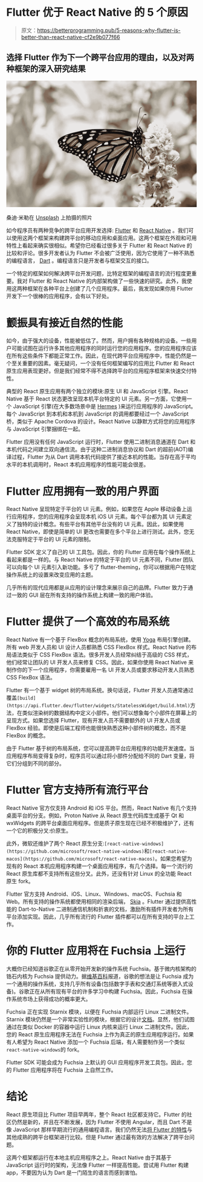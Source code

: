 # Flutter 优于 React Native 的 5 个原因

> 原文：<https://betterprogramming.pub/5-reasons-why-flutter-is-better-than-react-native-cf2e9b077f66>

## 选择 Flutter 作为下一个跨平台应用的理由，以及对两种框架的深入研究结果

![](img/512739104bf449cd27749f74c7738915.png)

桑迪·米勒在 [Unsplash](https://unsplash.com/s/photos/flutter?utm_source=unsplash&utm_medium=referral&utm_content=creditCopyText) 上拍摄的照片

如今程序员有两种竞争的跨平台应用开发选择: [Flutter](https://flutter.dev/) 和 [React Native](https://reactnative.dev/) 。我们可以使用这两个框架来构建跨平台的移动应用和桌面应用。这两个框架在外观和可用特性上看起来确实很相似。希望你已经看过很多关于 Flutter 和 React Native 的比较和评论。很多开发者认为 Flutter 不会被广泛使用，因为它使用了一种不熟悉的编程语言， [Dart](https://dart.dev/) 。编程语言只是开发者与框架交互的接口。

一个特定的框架如何解决跨平台开发问题，比特定框架的编程语言的流行程度更重要。我对 Flutter 和 React Native 的内部架构做了一些快速的研究。此外，我使用这两种框架在各种平台上创建了几个应用程序。最后，我发现如果你用 Flutter 开发下一个很棒的应用程序，会有以下好处。

# 颤振具有接近自然的性能

如今，由于强大的设备，性能被低估了。然而，用户拥有各种规格的设备。一些用户可能试图在运行许多其他应用程序的同时运行您的应用程序。您的应用程序应该在所有这些条件下都能正常工作。因此，在现代跨平台应用程序中，性能仍然是一个至关重要的因素。毫无疑问，一个没有任何框架编写的应用比 Flutter 和 React 原生应用表现更好。但是我们经常不得不选择跨平台的应用程序框架来快速交付特性。

典型的 React 原生应用有两个独立的模块:原生 UI 和 JavaScript 引擎。React Native 基于 React 状态更改呈现本机平台特定的 UI 元素。另一方面，它使用一个 JavaScript 引擎(在大多数场景中是 [Hermes](https://github.com/facebook/hermes) )来运行应用程序的 JavaScript。每个 JavaScript 到本机和本机到 JavaScript 的调用都要经过一个 JavaScript 桥，类似于 Apache Cordova 的设计。React Native 以静默方式将您的应用程序与 JavaScript 引擎捆绑在一起。

Flutter 应用没有任何 JavaScript 运行时，Flutter 使用二进制消息通道在 Dart 和本机代码之间建立双向通信流。由于这种二进制消息协议和 Dart 的超前(AOT)编译过程，Flutter 为从 Dart 调用本机代码提供了接近本机的性能。当存在高于平均水平的本机调用时，React 本机应用程序的性能可能会很差。

# Flutter 应用拥有一致的用户界面

React Native 呈现特定于平台的 UI 元素。例如，如果您在 Apple 移动设备上运行应用程序，您的应用程序会呈现本机 iOS UI 元素。每个平台都为其 UI 元素定义了独特的设计概念。有些平台有其他平台没有的 UI 元素。因此，如果使用 React Native，即使是简单的 UI 更改也需要在多个平台上进行测试。此外，您无法克服特定于平台的 UI 元素的限制。

Flutter SDK 定义了自己的 UI 工具包。因此，你的 Flutter 应用在每个操作系统上看起来都是一样的。与 React Native 的特定于平台的 UI 元素不同，Flutter 团队可以向每个 UI 元素引入新功能。多亏了 flutter-theming，你可以根据用户在特定操作系统上的设置来改变应用的主题。

几乎所有的现代应用都是从应用的设计理念来展示自己的品牌。Flutter 致力于通过一致的 GUI 层在所有支持的操作系统上构建一致的用户体验。

# Flutter 提供了一个高效的布局系统

React Native 有一个基于 FlexBox 概念的布局系统，使用 [Yoga](https://yogalayout.com/) 布局引擎创建。所有 web 开发人员和 UI 设计人员都熟悉 CSS FlexBox 样式。React Native 的布局语法类似于 CSS FlexBox 语法。很多开发人员经常纠结于高级的 CSS 样式，他们经常让团队的 UI 开发人员来修复 CSS。因此，如果你使用 React Native 来制作你的下一个应用程序，你需要雇用一名 UI 开发人员或要求移动开发人员熟悉 CSS FlexBox 语法。

Flutter 有一个基于 widget 树的布局系统。换句话说，Flutter 开发人员通常通过覆盖`[build](https://api.flutter.dev/flutter/widgets/StatelessWidget/build.html)`方法，在类似渲染树的数据结构中定义小部件。他们可以想象每个小部件在屏幕上的呈现方式。如果您选择 Flutter，现有开发人员不需要额外的 UI 开发人员或 FlexBox 经验。即使是后端工程师也能很快熟悉这种小部件树的概念，而不是 FlexBox 的概念。

由于 Flutter 基于树的布局系统，您可以提高跨平台应用程序的功能开发速度。当应用程序布局变得复杂时，程序员可以通过将小部件分配给不同的 Dart 变量，将它们分组到不同的部分。

# Flutter 官方支持所有流行平台

React Native 官方仅支持 Android 和 iOS 平台。然而，React Native 有几个支持桌面平台的分支。例如，Proton Native 从 React 原生代码库生成基于 Qt 和 wxWidgets 的跨平台桌面应用程序。但是质子原生现在已经不积极维护了，还有一个它的积极分叉:价原生。

此外，微软还维护了两个 React 原生分支:`[react-native-windows](https://github.com/microsoft/react-native-windows)`和`[react-native-macos](https://github.com/microsoft/react-native-macos)`。如果您希望为现有的 React 本机应用程序构建一个桌面应用程序，有几个选择。每一个流行的 React 原生库都不支持所有这些分叉。此外，还没有针对 Linux 的全功能 React 原生 fork。

Flutter 官方支持 Android、iOS、Linux、Windows、macOS、Fuchsia 和 Web。所有支持的操作系统都使用相同的渲染后端， [Skia](https://skia.org/) 。Flutter 通过提供高性能的 Dart-to-Native 二进制通信机制和折衷的文档，激励所有插件开发者为所有平台添加实现。因此，几乎所有流行的 Flutter 插件都可以在所有支持的平台上工作。

# 你的 Flutter 应用将在 Fuchsia 上运行

大概你已经知道谷歌正在从零开始开发新的操作系统 Fuchsia。基于微内核架构的锆石内核为 Fuchsia 提供动力。据[维基百科](https://en.wikipedia.org/wiki/Google_Fuchsia)报道，谷歌的想法是让 Fuchsia 成为一个通用的操作系统，支持几乎所有设备(包括数字手表和交通灯系统等嵌入式设备)。谷歌正在从所有现有平台的许多学习中构建 Fuchsia。因此，Fuchsia 在操作系统市场上获得成功的概率更大。

Fuchsia 正在实现 Starnix 模块，以便在 Fuchsia 内部运行 Linux 二进制文件。Starnix 模块仍然是一个非常实验性的模块，根据它的设计[文档](https://github.com/vsrinivas/fuchsia/tree/master/src/proc/bin/starnix#starnix)。显然，他们试图通过在类似 Docker 的容器中运行 Linux 内核来运行 Linux 二进制文件。因此，您的 React 原生应用程序无法在 Fuchsia 上作为真正的原生应用程序运行。如果有人希望为 React Native 添加一个 Fuchsia 后端，有人需要制作另一个类似`react-native-windows`的 fork。

Flutter SDK 可能会成为 Fuchsia 上默认的 GUI 应用程序开发工具包。因此，您的 Flutter 应用程序将在 Fuchsia 上自然工作。

# 结论

React 原生项目比 Flutter 项目早两年，整个 React 社区都支持它。Flutter 的社区仍然是新的，并且在不断发展，因为 Flutter 不使用 Angular，而且 Dart 不是像 JavaScript 那样早期流行的通用编程语言。我们仍然无法[将 Flutter 的特性](/stop-comparing-flutters-current-stage-with-other-matured-frameworks-fcdbcf1e204b)与其他成熟的跨平台框架进行比较。但是 Flutter 通过最有效的方法解决了跨平台问题。

这两个框架都运行在本地主机应用程序之上。React Native 由于其基于 JavaScript 运行时的架构，无法像 Flutter 一样提高性能。尝试用 Flutter 构建 app，不要因为认为 Dart 是一门陌生的语言而感到害怕。